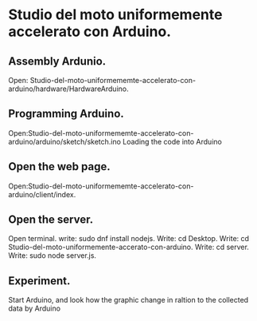 

# Studio del moto uniformemente accelerato con Arduino.
## Assembly Ardunio.
Open: Studio-del-moto-uniformememte-accelerato-con-arduino/hardware/HardwareArduino.
## Programming Arduino.
Open:Studio-del-moto-uniformememte-accelerato-con-arduino/arduino/sketch/sketch.ino
Loading the code into Arduino
## Open the web page.
Open:Studio-del-moto-uniformememte-accelerato-con-arduino/client/index.
## Open the server.
Open terminal.
write: sudo dnf install nodejs.
Write: cd Desktop.
Write: cd Studio-del-moto-uniformemente-accerato-con-arduino.
Write: cd server.
Write: sudo node server.js.
## Experiment.
Start Arduino, and look how the graphic change in raltion to the collected data by Arduino

